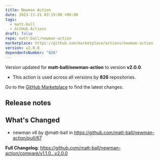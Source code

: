 ```yaml
---
title: Newman Action
date: 2023-11-21 03:19:08 +00:00
tags:
  - matt-ball
  - GitHub Actions
draft: false
repo: matt-ball/newman-action
marketplace: https://github.com/marketplace/actions/newman-action
version: v2.0.0
dependentsNumber: "826"
---
```



Version updated for **matt-ball/newman-action** to version **v2.0.0**.
- This action is used across all versions by **826** repositories.

Go to the [GitHub Marketplace](https://github.com/marketplace/actions/newman-action) to find the latest changes.

## Release notes

## What's Changed
* newman v6 by @matt-ball in https://github.com/matt-ball/newman-action/pull/67


**Full Changelog**: https://github.com/matt-ball/newman-action/compare/v1.1.0...v2.0.0
